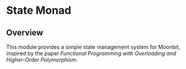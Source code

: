 # State Monad
## Overview
This module provides a simple state management system for Moonbit, inspired by the paper *Functional Programming with Overloading and Higher-Order Polymorphism*.